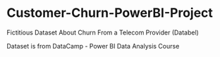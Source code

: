 # Customer-Churn-PowerBI-Project

Fictitious Dataset About Churn From a Telecom Provider (Databel)

Dataset is from DataCamp - Power BI Data Analysis Course
